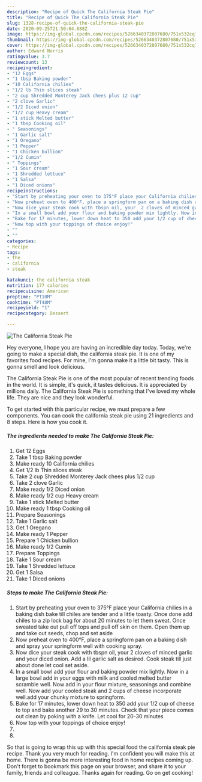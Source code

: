 ```yaml
---
description: "Recipe of Quick The California Steak Pie"
title: "Recipe of Quick The California Steak Pie"
slug: 1328-recipe-of-quick-the-california-steak-pie
date: 2020-09-25T21:50:04.688Z
image: https://img-global.cpcdn.com/recipes/5266340372807680/751x532cq70/the-california-steak-pie-recipe-main-photo.jpg
thumbnail: https://img-global.cpcdn.com/recipes/5266340372807680/751x532cq70/the-california-steak-pie-recipe-main-photo.jpg
cover: https://img-global.cpcdn.com/recipes/5266340372807680/751x532cq70/the-california-steak-pie-recipe-main-photo.jpg
author: Edward Norris
ratingvalue: 3.7
reviewcount: 13
recipeingredient:
- "12 Eggs"
- "1 tbsp Baking powder"
- "10 California chilies"
- "1/2 lb Thin slices steak"
- "2 cup Shredded Monterey Jack chees plus 12 cup"
- "2 clove Garlic"
- "1/2 Diced onion"
- "1/2 cup Heavy cream"
- "1 stick Melted butter"
- "1 tbsp Cooking oil"
- " Seasonings"
- "1 Garlic salt"
- "1 Oregano"
- "1 Pepper"
- "1 Chicken bullion"
- "1/2 Cumin"
- " Toppings"
- "1 Sour cream"
- "1 Shredded lettuce"
- "1 Salsa"
- "1 Diced onions"
recipeinstructions:
- "Start by preheating your oven to 375°F place your California chilies in a baking dish bake  till chiles are tender and a little toasty. Once done add chiles to a zip lock bag for about 20 minutes to let them sweat. Once sweated take out pull off tops and pull off skin on them. Open them up and take out seeds, chop and set aside"
- "Now preheat oven to 400°F, place a springform pan on a baking dish and spray your springform well with cooking spray."
- "Now dice your steak cook with tbspn oil, your  2 cloves of minced garlic and your diced onion. Add a lil garlic salt as desired. Cook steak till just about done let cool set aside."
- "In a small bowl add your flour and baking powder mix lightly. Now in a large bowl add in your eggs with milk and cooled melted butter scramble well. Now add in your flour mixture, seasonings and combine well. Now add your cooled steak and  2 cups of cheese incorporate well.add your chunky mixture to springform."
- "Bake for 17 minutes, lower down heat to 350 add your 1/2 cup of cheese to top and bake another 29 to 30 minutes. Check that your piece comes out clean by poking with a knife. Let cool for 20-30 minutes"
- "Now top with your toppings of choice enjoy!"
- ""
- ""
categories:
- Recipe
tags:
- the
- california
- steak

katakunci: the california steak 
nutrition: 177 calories
recipecuisine: American
preptime: "PT10M"
cooktime: "PT48M"
recipeyield: "1"
recipecategory: Dessert

---
```



![The California Steak Pie](https://img-global.cpcdn.com/recipes/5266340372807680/751x532cq70/the-california-steak-pie-recipe-main-photo.jpg)

Hey everyone, I hope you are having an incredible day today. Today, we're going to make a special dish, the california steak pie. It is one of my favorites food recipes. For mine, I'm gonna make it a little bit tasty. This is gonna smell and look delicious.

The California Steak Pie is one of the most popular of recent trending foods in the world. It is simple, it's quick, it tastes delicious. It is appreciated by millions daily. The California Steak Pie is something that I've loved my whole life. They are nice and they look wonderful.




To get started with this particular recipe, we must prepare a few components. You can cook the california steak pie using 21 ingredients and 8 steps. Here is how you cook it.

<!--inarticleads1-->

##### The ingredients needed to make The California Steak Pie:

1. Get 12 Eggs
1. Take 1 tbsp Baking powder
1. Make ready 10 California chilies
1. Get 1/2 lb Thin slices steak
1. Take 2 cup Shredded Monterey Jack chees plus 1/2 cup
1. Take 2 clove Garlic
1. Make ready 1/2 Diced onion
1. Make ready 1/2 cup Heavy cream
1. Take 1 stick Melted butter
1. Make ready 1 tbsp Cooking oil
1. Prepare  Seasonings
1. Take 1 Garlic salt
1. Get 1 Oregano
1. Make ready 1 Pepper
1. Prepare 1 Chicken bullion
1. Make ready 1/2 Cumin
1. Prepare  Toppings
1. Take 1 Sour cream
1. Take 1 Shredded lettuce
1. Get 1 Salsa
1. Take 1 Diced onions




<!--inarticleads2-->

##### Steps to make The California Steak Pie:

1. Start by preheating your oven to 375°F place your California chilies in a baking dish bake  till chiles are tender and a little toasty. Once done add chiles to a zip lock bag for about 20 minutes to let them sweat. Once sweated take out pull off tops and pull off skin on them. Open them up and take out seeds, chop and set aside
1. Now preheat oven to 400°F, place a springform pan on a baking dish and spray your springform well with cooking spray.
1. Now dice your steak cook with tbspn oil, your  2 cloves of minced garlic and your diced onion. Add a lil garlic salt as desired. Cook steak till just about done let cool set aside.
1. In a small bowl add your flour and baking powder mix lightly. Now in a large bowl add in your eggs with milk and cooled melted butter scramble well. Now add in your flour mixture, seasonings and combine well. Now add your cooled steak and  2 cups of cheese incorporate well.add your chunky mixture to springform.
1. Bake for 17 minutes, lower down heat to 350 add your 1/2 cup of cheese to top and bake another 29 to 30 minutes. Check that your piece comes out clean by poking with a knife. Let cool for 20-30 minutes
1. Now top with your toppings of choice enjoy!
1. 
1. 




So that is going to wrap this up with this special food the california steak pie recipe. Thank you very much for reading. I'm confident you will make this at home. There is gonna be more interesting food in home recipes coming up. Don't forget to bookmark this page on your browser, and share it to your family, friends and colleague. Thanks again for reading. Go on get cooking!
